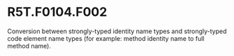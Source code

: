 # R5T.F0104.F002
Conversion between strongly-typed identity name types and strongly-typed code element name types (for example: method identity name to full method name).